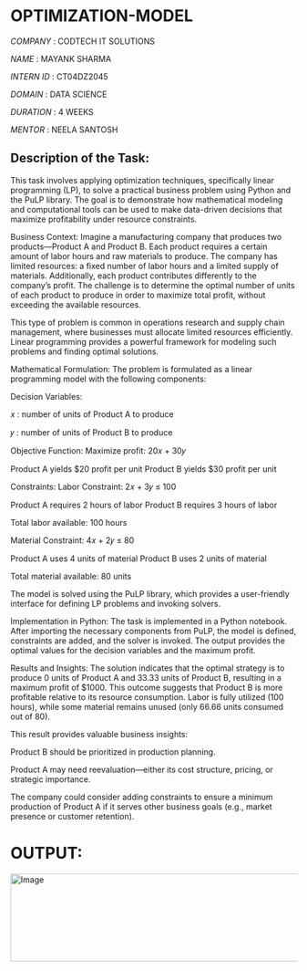 # OPTIMIZATION-MODEL

*COMPANY* : CODTECH IT SOLUTIONS

*NAME* : MAYANK SHARMA

*INTERN ID* : CT04DZ2045

*DOMAIN* : DATA SCIENCE

*DURATION* : 4 WEEKS

*MENTOR* : NEELA SANTOSH

## Description of the Task:

This task involves applying optimization techniques, specifically linear programming (LP), to solve a practical business problem using Python and the PuLP library. The goal is to demonstrate how mathematical modeling and computational tools can be used to make data-driven decisions that maximize profitability under resource constraints.

Business Context:
Imagine a manufacturing company that produces two products—Product A and Product B. Each product requires a certain amount of labor hours and raw materials to produce. The company has limited resources: a fixed number of labor hours and a limited supply of materials. Additionally, each product contributes differently to the company’s profit. The challenge is to determine the optimal number of units of each product to produce in order to maximize total profit, without exceeding the available resources.

This type of problem is common in operations research and supply chain management, where businesses must allocate limited resources efficiently. Linear programming provides a powerful framework for modeling such problems and finding optimal solutions.

Mathematical Formulation:
The problem is formulated as a linear programming model with the following components:

Decision Variables:

𝑥 : number of units of Product A to produce

𝑦 : number of units of Product B to produce

Objective Function:
Maximize profit: 20𝑥 + 30𝑦

Product A yields $20 profit per unit
Product B yields $30 profit per unit

Constraints:
Labor Constraint: 2𝑥 + 3𝑦 ≤ 100

Product A requires 2 hours of labor
Product B requires 3 hours of labor

Total labor available: 100 hours

Material Constraint: 4𝑥 + 2𝑦 ≤ 80

Product A uses 4 units of material
Product B uses 2 units of material

Total material available: 80 units

The model is solved using the PuLP library, which provides a user-friendly interface for defining LP problems and invoking solvers.

Implementation in Python:
The task is implemented in a Python notebook. After importing the necessary components from PuLP, the model is defined, constraints are added, and the solver is invoked. The output provides the optimal values for the decision variables and the maximum profit.

Results and Insights:
The solution indicates that the optimal strategy is to produce 0 units of Product A and 33.33 units of Product B, resulting in a maximum profit of $1000. This outcome suggests that Product B is more profitable relative to its resource consumption. Labor is fully utilized (100 hours), while some material remains unused (only 66.66 units consumed out of 80).

This result provides valuable business insights:

Product B should be prioritized in production planning.

Product A may need reevaluation—either its cost structure, pricing, or strategic importance.

The company could consider adding constraints to ensure a minimum production of Product A if it serves other business goals (e.g., market presence or customer retention).

# OUTPUT:

<img width="544" height="154" alt="Image" src="https://github.com/user-attachments/assets/dcdbfc3d-4f6b-4bc3-877b-f7d89b64422c" />
